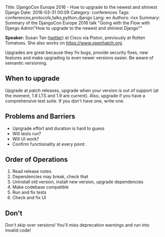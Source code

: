 Title: DjangoCon Europe 2016 - How to upgrade to the newest and shiniest Django
Date:   2016-03-31 00:09
Category: conferences
Tags: conferences,protocols,talks,python,django
Lang: en
Authors: rixx
Summary: Summary of the DjangoCon Europe 2016 talk "Going with the Flow with Django Admin"How to upgrade to the newest and shiniest Django""


**Speaker:** Susan Tan ([twitter](https://twitter.com/arctansusan)) at Cisco via Piston, previously at Rotten Tomatoes.
She also works on https://www.openhatch.org.

Upgrades are great because they fix bugs, provide security fixes, new features and make upgrading to even newer versions
easier. Be aware of semantic versioning.

## When to upgrade

Upgrade at patch releases, upgrade when your version is out of support (at the moment, 1.8 LTS and 1.9 are current).
Also, upgrade if you have a comprehensive test suite. If you don't have one, write one.

## Problems and Barriers

 - Uprgrade effort and duration is hard to guess
 - Will tests run?
 - Will UI work?
 - Confirm functionality at every point: 


## Order of Operations

1. Read release notes
2. Dependencies may break, check that
3. Uninstall old version, install new version, upgrade dependencies
4. Make codebase compatible
5. Run and fix tests
6. Check and fix UI

## Don't

Don't skip over versions! You'll miss deprecation warnings and run into invalid code!

